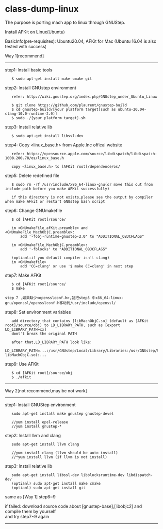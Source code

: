 # class-dump-linux
The purpose is porting mach app to linux through GNUStep.

Install AFKit on Linux(Ubuntu)

BasicInfo(pre-requisites): Ubuntu20.04, AFKit for Mac
(Ubuntu 16.04 is also tested with success)

Way 1[recommend]
___________________________________________________________________________________________________________________________________________________
step1: Install basic tools

       $ sudo apt-get install make cmake git


step2: Install GNUstep environment

       refer: http://wiki.gnustep.org/index.php/GNUstep_under_Ubuntu_Linux

       $ git clone https://github.com/plaurent/gnustep-build    
       $ cd gnustep-build/[your platform target(such as ubuntu-20.04-clang-10.0-runtime-2.0)]
       $ sudo ./[your platform target].sh


step3: Install relative lib
       
       $ sudo apt-get install libssl-dev


step4: Copy <linux_base.h> from Apple.Inc offical website

       refer: https://opensource.apple.com/source/libdispatch/libdispatch-1008.200.78/os/linux_base.h
       
       copy <linux_base.h> to [AFKit root]/dependence/os/


step5: Delete redefined file
    
       $ sudo rm -rf /usr/include/x86_64-linux-gnu(or move this out from include path before you make AFKit successfully)
       
       if this directory is not exists,please see the output by compiler when make AFkit or restart GNUstep bash script


step6: Change GNUmakefile
    
       $ cd [AFKit root]/source/
       
       in <GNUmakeFile_afKit.preamble> and <GNUmakeFile_MachObjC.preamble>:
           add '-fobj-runtime=gnustep-2.0' to "ADDITIONAL_OBJCFLAGS"

       in <GNUmakeFile_MachObjC.preamble>:
           add '-fblocks' to "ADDITIONAL_OBJCFLAGS"
       
       (optianl:if you default compiler isn't clang)
       in <GNUmakefile>
           add 'CC=clang' or use '$ make CC=clang' in next step


step7: Make AFKit

       $ cd [AFKit root]/source/
       $ make  

	step 7 ,如果缺少<opensslconf.h>,就把step5 中x86_64-linux-gnu/openssl/opensslconf.h移动到/usr/include/openssl/


step8: Set environment variables   
       
       add directory that contains [libMachObjC.so] (default as [AFKit root]/source/obj) to LD_LIBRARY_PATH, such as [export LD_LIBRARY_PATH=xx]
       dont't break the original PATH
       
       after that,LD_LIBRARY_PATH look like:
           LD_LIBRARY_PATH=...:/usr/GNUstep/Local/Library/Libraries:/usr/GNUstep/System/Library/Libraries:/xx/xx(contains libMachObjC.so):...


step9: Use AFKit
       
       $ cd [AFKit root]/source/obj
       $ ./afkit 

___________________________________________________________________________________________________________________________________________________



Way 2[not recommend,may be not work]
___________________________________________________________________________________________________________________________________________________
step1: Install GNUStep environment
       
       sudo apt-get install make gnustep gnustep-devel

       //yum install epel-release
       //yum install gnustep-* 
   


step2: Install llvm and clang
       
       sudo apt-get install llvm clang

       //yum install clang (llvm should be auto install)
       //*yum install llvm (if llvm is not install)
    


step3: Install relative lib 
       
       sudo apt-get install libssl-dev libblocksruntime-dev libdispatch-dev
       (optianl) sudo apt-get install make cmake
       (optianl) sudo apt-get install git


same as [Way 1] step6~9

if failed:
       download source code about [gnustep-base],[libobjc2] and compile them by yourself  
       and try step7~9 again

___________________________________________________________________________________________________________________________________________________
